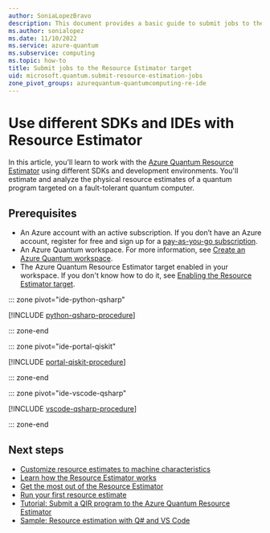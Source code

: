 ```yaml
---
author: SoniaLopezBravo
description: This document provides a basic guide to submit jobs to the Azure Quantum Resources Estimator
ms.author: sonialopez
ms.date: 11/10/2022
ms.service: azure-quantum
ms.subservice: computing
ms.topic: how-to
title: Submit jobs to the Resource Estimator target
uid: microsoft.quantum.submit-resource-estimation-jobs
zone_pivot_groups: azurequantum-quantumcomputing-re-ide
---
```


# Use different SDKs and IDEs with Resource Estimator

In this article, you'll learn to work with the [Azure Quantum Resource Estimator](xref:microsoft.quantum.overview.resources-estimator) using different SDKs and development environments. You'll estimate and analyze the physical resource estimates of a quantum program targeted on a fault-tolerant quantum computer.

## Prerequisites

- An Azure account with an active subscription. If you don’t have an Azure account, register for free and sign up for a [pay-as-you-go subscription](https://azure.microsoft.com/pricing/purchase-options/pay-as-you-go/).
- An Azure Quantum workspace. For more information, see [Create an Azure Quantum workspace](xref:microsoft.quantum.how-to.workspace).
- The Azure Quantum Resource Estimator target enabled in your workspace. If you don't know how to do it, see [Enabling the Resource Estimator target](xref:microsoft.quantum.work-with-resource-estimator#enable-the-resources-estimator-in-your-workspace).


::: zone pivot="ide-python-qsharp"

[!INCLUDE [python-qsharp-procedure](includes/how-to-submit-resources-estimation-include-python.md)]

::: zone-end

::: zone pivot="ide-portal-qiskit"

[!INCLUDE [portal-qiskit-procedure](includes/how-to-submit-resources-estimation-include-qiskit.md)]

::: zone-end

::: zone pivot="ide-vscode-qsharp"

[!INCLUDE [vscode-qsharp-procedure](includes/how-to-submit-resources-estimation-include-vscode.md)]

::: zone-end

## Next steps

- [Customize resource estimates to machine characteristics](xref:microsoft.quantum.overview.resources-estimator)
- [Learn how the Resource Estimator works](xref:microsoft.quantum.learn-how-resource-estimator-works)
- [Get the most out of the Resource Estimator](xref:microsoft.quantum.work-with-resource-estimator)
- [Run your first resource estimate](xref:microsoft.quantum.quickstarts.computing.resources-estimator)
- [Tutorial: Submit a QIR program to the Azure Quantum Resource Estimator](xref:microsoft.quantum.tutorial.resource-estimator.qir)
- [Sample: Resource estimation with Q# and VS Code](https://github.com/microsoft/Quantum/tree/main/samples/azure-quantum/resource-estimation/integer-factorization-with-cli)
